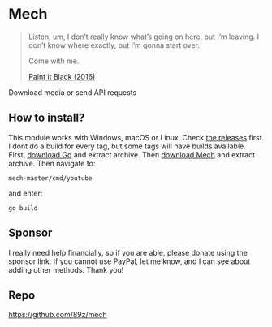# Mech

> Listen, um, I don’t really know what’s going on here, but I’m leaving. I
> don’t know where exactly, but I’m gonna start over.
>
> Come with me.
>
> [Paint it Black (2016)][1]

Download media or send API requests

## How to install?

This module works with Windows, macOS or Linux. Check [the releases][2] first.
I dont do a build for every tag, but some tags will have builds available.
First, [download Go][3] and extract archive. Then [download Mech][4] and
extract archive. Then navigate to:

~~~
mech-master/cmd/youtube
~~~

and enter:

~~~
go build
~~~

## Sponsor

I really need help financially, so if you are able, please donate using the
sponsor link. If you cannot use PayPal, let me know, and I can see about adding
other methods. Thank you!

## Repo

https://github.com/89z/mech

[1]://f002.backblazeb2.com/file/ql8mlh/Paint.It.Black.2016.mp4
[2]://github.com/89z/mech/releases
[3]://go.dev/dl
[4]://github.com/89z/mech/archive/refs/heads/master.zip
